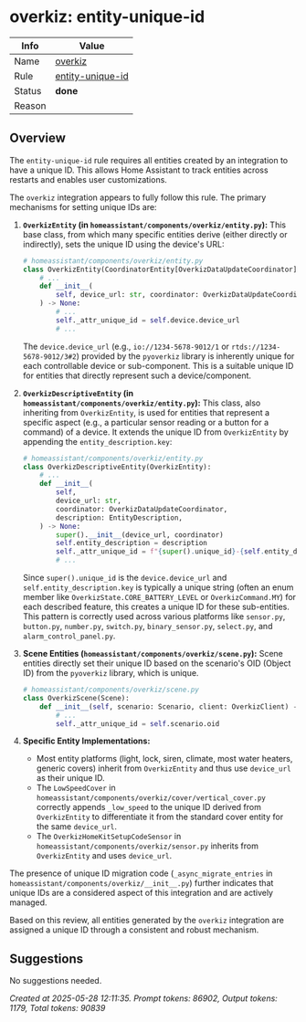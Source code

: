 # overkiz: entity-unique-id

| Info   | Value                                                                    |
|--------|--------------------------------------------------------------------------|
| Name   | [overkiz](https://www.home-assistant.io/integrations/overkiz/) |
| Rule   | [entity-unique-id](https://developers.home-assistant.io/docs/core/integration-quality-scale/rules/entity-unique-id)                                                     |
| Status | **done**                                       |
| Reason |                                                                          |

## Overview

The `entity-unique-id` rule requires all entities created by an integration to have a unique ID. This allows Home Assistant to track entities across restarts and enables user customizations.

The `overkiz` integration appears to fully follow this rule. The primary mechanisms for setting unique IDs are:

1.  **`OverkizEntity` (in `homeassistant/components/overkiz/entity.py`):**
    This base class, from which many specific entities derive (either directly or indirectly), sets the unique ID using the device's URL:
    ```python
    # homeassistant/components/overkiz/entity.py
    class OverkizEntity(CoordinatorEntity[OverkizDataUpdateCoordinator]):
        # ...
        def __init__(
            self, device_url: str, coordinator: OverkizDataUpdateCoordinator
        ) -> None:
            # ...
            self._attr_unique_id = self.device.device_url
            # ...
    ```
    The `device.device_url` (e.g., `io://1234-5678-9012/1` or `rtds://1234-5678-9012/3#2`) provided by the `pyoverkiz` library is inherently unique for each controllable device or sub-component. This is a suitable unique ID for entities that directly represent such a device/component.

2.  **`OverkizDescriptiveEntity` (in `homeassistant/components/overkiz/entity.py`):**
    This class, also inheriting from `OverkizEntity`, is used for entities that represent a specific aspect (e.g., a particular sensor reading or a button for a command) of a device. It extends the unique ID from `OverkizEntity` by appending the `entity_description.key`:
    ```python
    # homeassistant/components/overkiz/entity.py
    class OverkizDescriptiveEntity(OverkizEntity):
        # ...
        def __init__(
            self,
            device_url: str,
            coordinator: OverkizDataUpdateCoordinator,
            description: EntityDescription,
        ) -> None:
            super().__init__(device_url, coordinator)
            self.entity_description = description
            self._attr_unique_id = f"{super().unique_id}-{self.entity_description.key}"
            # ...
    ```
    Since `super().unique_id` is the `device.device_url` and `self.entity_description.key` is typically a unique string (often an enum member like `OverkizState.CORE_BATTERY_LEVEL` or `OverkizCommand.MY`) for each described feature, this creates a unique ID for these sub-entities. This pattern is correctly used across various platforms like `sensor.py`, `button.py`, `number.py`, `switch.py`, `binary_sensor.py`, `select.py`, and `alarm_control_panel.py`.

3.  **Scene Entities (`homeassistant/components/overkiz/scene.py`):**
    Scene entities directly set their unique ID based on the scenario's OID (Object ID) from the `pyoverkiz` library, which is unique.
    ```python
    # homeassistant/components/overkiz/scene.py
    class OverkizScene(Scene):
        def __init__(self, scenario: Scenario, client: OverkizClient) -> None:
            # ...
            self._attr_unique_id = self.scenario.oid
    ```

4.  **Specific Entity Implementations:**
    *   Most entity platforms (light, lock, siren, climate, most water heaters, generic covers) inherit from `OverkizEntity` and thus use `device_url` as their unique ID.
    *   The `LowSpeedCover` in `homeassistant/components/overkiz/cover/vertical_cover.py` correctly appends `_low_speed` to the unique ID derived from `OverkizEntity` to differentiate it from the standard cover entity for the same `device_url`.
    *   The `OverkizHomeKitSetupCodeSensor` in `homeassistant/components/overkiz/sensor.py` inherits from `OverkizEntity` and uses `device_url`.

The presence of unique ID migration code (`_async_migrate_entries` in `homeassistant/components/overkiz/__init__.py`) further indicates that unique IDs are a considered aspect of this integration and are actively managed.

Based on this review, all entities generated by the `overkiz` integration are assigned a unique ID through a consistent and robust mechanism.

## Suggestions

No suggestions needed.

_Created at 2025-05-28 12:11:35. Prompt tokens: 86902, Output tokens: 1179, Total tokens: 90839_
